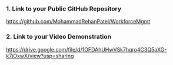 ### 1. Link to your Public GitHub Repository
https://github.com/MohammadRehanPatel/WorkforceMgmt

### 2. Link to your Video Demonstration
https://drive.google.com/file/d/1OFDAhUHwVSk7hqro4C3Q5aXG-k7jOxwX/view?usp=sharing
